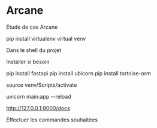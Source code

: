 # Arcane
Etude de cas Arcane

pip install virtualenv
virtual venv

Dans le shell du projet

Installer si besoin 

pip install fastapi
pip install ubicorn
pip install tortoise-orm


source venv/Scripts/activate

uvicorn main:app --reload

http://127.0.0.1:8000/docs

Effectuer les commandes souhaitées
